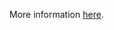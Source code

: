 More information [here](https://docs.prismacloud.io/en/enterprise-edition/policy-reference/azure-policies/azure-networking-policies/ensure-azure-function-app-uses-the-latest-version-of-tls-encryption).
